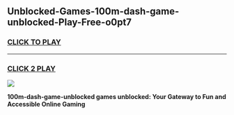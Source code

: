 
## Unblocked-Games-100m-dash-game-unblocked-Play-Free-o0pt7
<h3>
<a href="https://premium76.site?title=100m-dash-game-unblocked&ref=09A">CLICK TO PLAY</a></h3>
<hr>

<h3>
<a href="https://premium76.site?title=100m-dash-game-unblocked&ref=09A">CLICK 2 PLAY</a>
  
</h3>

<a href="https://premium76.site?title=100m-dash-game-unblocked&ref=09A"><img src="https://clearcache.store/games.png"></a>


**100m-dash-game-unblocked games unblocked: Your Gateway to Fun and Accessible Online Gaming**
